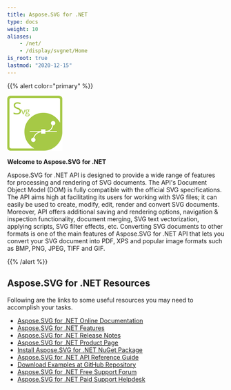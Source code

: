 ```yaml
---
title: Aspose.SVG for .NET 
type: docs
weight: 10
aliases: 
    - /net/
    - /display/svgnet/Home
is_root: true
lastmod: "2020-12-15"
---
```


{{% alert color="primary" %}}

**![Aspose.SVG for .NET Product Logo](home_1)**

**Welcome to Aspose.SVG for .NET**

Aspose.SVG for .NET API is designed to provide a wide range of features for processing and rendering of SVG documents. The API's Document Object Model (DOM) is fully compatible with the official SVG specifications. The API aims high at facilitating its users for working with SVG files; it can easily be used to create, modify, edit, render and convert SVG documents. Moreover, API offers additional saving and rendering options, navigation & inspection functionality, document merging, SVG text vectorization, applying scripts, SVG filter effects, etc. Converting SVG documents to other formats is one of the main features of Aspose.SVG for .NET API that lets you convert your SVG document into PDF, XPS and popular image formats such as BMP, PNG, JPEG, TIFF and GIF.

{{% /alert %}}

## **Aspose.SVG for .NET Resources**

Following are the links to some useful resources you may need to accomplish your tasks.

- [Aspose.SVG for .NET Online Documentation](/svg/net/)
- [Aspose.SVG for .NET Features](/svg/net/features-list/)
- [Aspose.SVG for .NET Release Notes](/svg/net/release-notes/)
- [Aspose.SVG for .NET Product Page](https://products.aspose.com/svg/net)
- [Install Aspose.SVG for .NET NuGet Package](https://www.nuget.org/packages/Aspose.SVG/)
- [Aspose.SVG for .NET API Reference Guide](https://apireference.aspose.com/svg/net)
- [Download Examples at GitHub Repository](https://github.com/aspose-svg/Aspose.SVG-for-.NET)
- [Aspose.SVG for .NET Free Support Forum](https://forum.aspose.com/c/svg)
- [Aspose.SVG for .NET Paid Support Helpdesk](https://helpdesk.aspose.com/)
